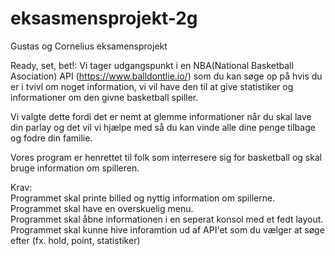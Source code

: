 # eksasmensprojekt-2g
Gustas og Cornelius eksamensprojekt

Ready, set, bet!:
Vi tager udgangspunkt i en NBA(National Basketball Asociation) API (https://www.balldontlie.io/) som du kan søge op på hvis du er i tvivl om noget information, vi vil have den til at give statistiker og informationer om den givne basketball spiller.

Vi valgte dette fordi det er nemt at glemme informationer når du skal lave din parlay og det vil vi hjælpe med så du kan vinde alle dine penge tilbage og fodre din familie.

Vores program er henrettet til folk som interresere sig for basketball og skal bruge information om spilleren.

Krav:  
Programmet skal printe billed og nyttig information om spillerne.  
Programmet skal have en overskuelig menu.  
Programmet skal åbne informationen i en seperat konsol med et fedt layout.  
Programmet skal kunne hive inforamtion ud af API'et som du vælger at søge efter (fx. hold, point, statistiker)  

